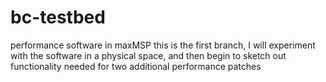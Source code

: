 # bc-testbed
performance software in maxMSP
this is the first branch, I will experiment with the software in a physical space, and then begin to sketch out functionality needed for two additional performance patches
